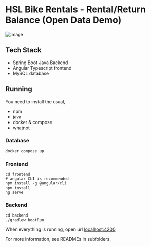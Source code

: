 # HSL Bike Rentals - Rental/Return Balance (Open Data Demo)

![image](https://github.com/enderi/hsl-bike-rentals/assets/2479020/f6f7674a-6e1c-47cc-9b67-0dc8a5dfb5c6)

## Tech Stack
- Spring Boot Java Backend
- Angular Typescript frontend
- MySQL database


## Running
You need to install the usual, 
- npm
- java
- docker & compose
- whatnot

### Database
```
docker compose up
```
### Frontend
```shell
cd frontend
# angular CLI is recommended
npm install -g @angular/cli
npm install
ng serve
```

### Backend
```
cd backend
./gradlew bootRun
```

When everything is running, open url [localhost:4200](http://localhost:4200)

For more information, see READMEs in subfolders.
